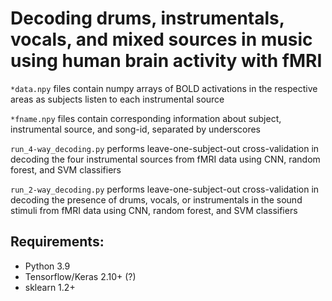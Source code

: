 # Decoding drums, instrumentals, vocals, and mixed sources in music using human brain activity with fMRI

<code>*data.npy</code> files contain numpy arrays of BOLD activations in the respective areas as subjects listen to each instrumental source

<code>*fname.npy</code> files contain corresponding information about subject, instrumental source, and song-id, separated by underscores

<code>run_4-way_decoding.py</code> performs leave-one-subject-out cross-validation in decoding the four instrumental sources from fMRI data using CNN, random forest, and SVM classifiers

<code>run_2-way_decoding.py</code> performs leave-one-subject-out cross-validation in decoding the presence of drums, vocals, or instrumentals in the sound stimuli from fMRI data using CNN, random forest, and SVM classifiers

## Requirements:
- Python 3.9
- Tensorflow/Keras 2.10+ (?)
- sklearn 1.2+
